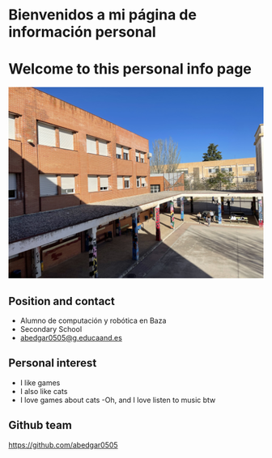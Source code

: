 # Bienvenidos a mi página de información personal 
# Welcome to this personal info page 
![imagen](IMG_8164.jpg) 

 ## Position and contact 

  - Alumno de computación y robótica en Baza 
  - Secondary School 
  - abedgar0505@g.educaand.es 
  ## Personal interest 
 
  - I like games 
  - I also like cats 
  - I love games about cats 
   -Oh, and I love listen to music btw 

   ## Github team 
   <!-- No es necesario poner ningún equipo porque no gestionas ninguno
   Además, este enlace es de tu perfil><-->

   https://github.com/abedgar0505